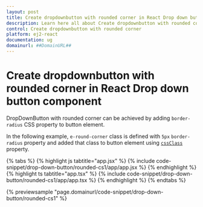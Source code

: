 ```yaml
---
layout: post
title: Create dropdownbutton with rounded corner in React Drop down button component | Syncfusion
description: Learn here all about Create dropdownbutton with rounded corner in Syncfusion React Drop down button component of Syncfusion Essential JS 2 and more.
control: Create dropdownbutton with rounded corner 
platform: ej2-react
documentation: ug
domainurl: ##DomainURL##
---
```


# Create dropdownbutton with rounded corner in React Drop down button component

DropDownButton with rounded corner can be achieved by adding `border-radius` CSS property to button element.

In the following example, `e-round-corner` class is defined with `5px` `border-radius` property and added that class to button element using [`cssClass`](https://ej2.syncfusion.com/react/documentation/api/drop-down-button#cssclass) property.

{% tabs %}
{% highlight js tabtitle="app.jsx" %}
{% include code-snippet/drop-down-button/rounded-cs1/app/app.jsx %}
{% endhighlight %}
{% highlight ts tabtitle="app.tsx" %}
{% include code-snippet/drop-down-button/rounded-cs1/app/app.tsx %}
{% endhighlight %}
{% endtabs %}

 {% previewsample "page.domainurl/code-snippet/drop-down-button/rounded-cs1" %}
